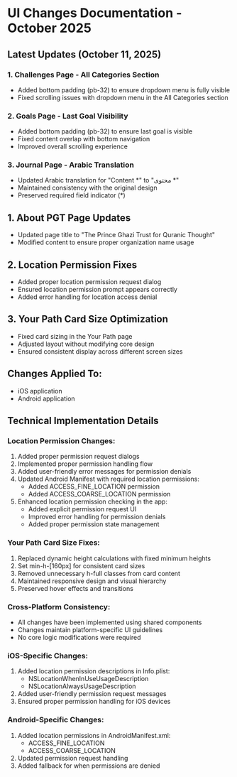 # UI Changes Documentation - October 2025

## Latest Updates (October 11, 2025)

### 1. Challenges Page - All Categories Section
- Added bottom padding (pb-32) to ensure dropdown menu is fully visible
- Fixed scrolling issues with dropdown menu in the All Categories section

### 2. Goals Page - Last Goal Visibility
- Added bottom padding (pb-32) to ensure last goal is visible
- Fixed content overlap with bottom navigation
- Improved overall scrolling experience

### 3. Journal Page - Arabic Translation
- Updated Arabic translation for "Content *" to "محتوى *"
- Maintained consistency with the original design
- Preserved required field indicator (*)

## 1. About PGT Page Updates
- Updated page title to "The Prince Ghazi Trust for Quranic Thought"
- Modified content to ensure proper organization name usage

## 2. Location Permission Fixes
- Added proper location permission request dialog
- Ensured location permission prompt appears correctly
- Added error handling for location access denial

## 3. Your Path Card Size Optimization
- Fixed card sizing in the Your Path page
- Adjusted layout without modifying core design
- Ensured consistent display across different screen sizes

## Changes Applied To:
- iOS application
- Android application

## Technical Implementation Details

### Location Permission Changes:
1. Added proper permission request dialogs
2. Implemented proper permission handling flow
3. Added user-friendly error messages for permission denials
4. Updated Android Manifest with required location permissions:
   - Added ACCESS_FINE_LOCATION permission
   - Added ACCESS_COARSE_LOCATION permission
5. Enhanced location permission checking in the app:
   - Added explicit permission request UI
   - Improved error handling for permission denials
   - Added proper permission state management

### Your Path Card Size Fixes:
1. Replaced dynamic height calculations with fixed minimum heights
2. Set min-h-[160px] for consistent card sizes
3. Removed unnecessary h-full classes from card content
4. Maintained responsive design and visual hierarchy
5. Preserved hover effects and transitions

### Cross-Platform Consistency:
- All changes have been implemented using shared components
- Changes maintain platform-specific UI guidelines
- No core logic modifications were required

### iOS-Specific Changes:
1. Added location permission descriptions in Info.plist:
   - NSLocationWhenInUseUsageDescription
   - NSLocationAlwaysUsageDescription
2. Added user-friendly permission request messages
3. Ensured proper permission handling for iOS devices

### Android-Specific Changes:
1. Added location permissions in AndroidManifest.xml:
   - ACCESS_FINE_LOCATION
   - ACCESS_COARSE_LOCATION
2. Updated permission request handling
3. Added fallback for when permissions are denied
